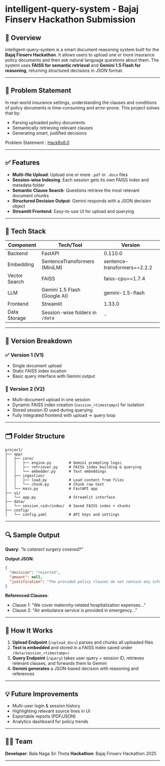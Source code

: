 # intelligent-query-system - Bajaj Finserv Hackathon Submission

## 🚀 Overview

intelligent-query-system is a smart document reasoning system built for the **Bajaj Finserv Hackathon**. It allows users to upload one or more insurance policy documents and then ask natural language questions about them. The system uses **FAISS for semantic retrieval** and **Gemini 1.5 Flash for reasoning**, returning structured decisions in JSON format.


---

## 🎯 Problem Statement

In real-world insurance settings, understanding the clauses and conditions of policy documents is time-consuming and error-prone. This project solves that by:

* Parsing uploaded policy documents
* Semantically retrieving relevant clauses
* Generating smart, justified decisions

Problem Statement : [HackRx6.0](https://hackrx.in/#problem-statement)

---

## ✅ Features

* **Multi-file Upload**: Upload one or more `.pdf` or `.docx` files
* **Session-wise Indexing**: Each session gets its own FAISS index and metadata folder
* **Semantic Clause Search**: Questions retrieve the most relevant document chunks
* **Structured Decision Output**: Gemini responds with a JSON decision object
* **Streamlit Frontend**: Easy-to-use UI for upload and querying

---

## 🧠 Tech Stack

| Component     | Tech/Tool                       | Version                      |
| ------------- | ------------------------------- | ---------------------------- |
| Backend       | FastAPI                         | 0.110.0                      |
| Embedding     | SentenceTransformers (MiniLM)   | sentence-transformers==2.2.2 |
| Vector Search | FAISS                           | faiss-cpu==1.7.4             |
| LLM           | Gemini 1.5 Flash (Google AI)    | gemini-1.5-flash             |
| Frontend      | Streamlit                       | 1.33.0                       |
| Data Storage  | Session-wise folders in `/data` | -                            |

---

## 🧩 Version Breakdown

### ✅ Version 1 (V1)

* Single document upload
* Static FAISS index location
* Basic query interface with Gemini output

### 🔁 Version 2 (V2)

* Multi-document upload in one session
* Dynamic FAISS index creation (`session_<timestamp>`) for isolation
* Stored session ID used during querying
* Fully integrated frontend with upload → query loop

---

## 🗂️ Folder Structure

```
project/
├── app/
│   ├── core/
│   │   ├── engine.py        # Gemini prompting logic
│   │   ├── retriever.py     # FAISS index building & querying
│   │   └── embedder.py      # Text embeddings
│   ├── ingestion/
│   │   ├── load.py          # Load content from files
│   │   └── chunk.py         # Chunk raw text
│   └── main.py              # FastAPI app
├── ui/
│   └── app.py               # Streamlit interface
├── data/
│   └── session_<id>/index/  # Saved FAISS index + chunks
├── config/
│   └── config.yaml          # API keys and settings
```

---

## 🔍 Sample Output

**Query**: *"Is cataract surgery covered?"*

**Output JSON**:

```json
{
  "decision": "rejected",
  "amount": null,
  "justification": "The provided policy clauses do not contain any information regarding coverage for cataract."
}
```

**Referenced Clauses**:

* Clause 1: "We cover maternity-related hospitalization expenses..."
* Clause 2: "Air ambulance service is provided in emergency..."

---

## 🚰 How It Works

1. **Upload Endpoint** (`/upload_docs`) parses and chunks all uploaded files
2. **Text is embedded** and stored in a FAISS index saved under `/data/session_<timestamp>/`
3. **Query Endpoint** (`/query`) takes user query + session ID, retrieves relevant clauses, and forwards them to Gemini
4. **Gemini generates** a JSON-based decision with reasoning and references

---

## 💡 Future Improvements

* Multi-user login & session history
* Highlighting relevant source lines in UI
* Exportable reports (PDF/JSON)
* Analytics dashboard for policy trends

---

## 👨‍💻 Team

**Developer**: Bala Naga Sri Thota
**Hackathon**: Bajaj Finserv Hackathon 2025

---
